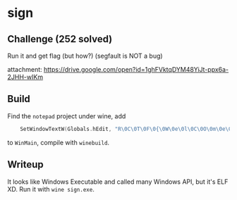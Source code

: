 sign
=======================

## Challenge (252 solved)

Run it and get flag (but how?) (segfault is NOT a bug) 

attachment: https://drive.google.com/open?id=1ghFVktqDYM48YiJt-ppx6a-2JHH-wIKm 

## Build

Find the ``notepad`` project under wine, add 
```c
    SetWindowTextW(Globals.hEdit, "R\0C\0T\0F\0{\0W\0e\0l\0C\0O\0m\0e\0_\0T\0o\0_\0R\0C\0T\0F\0}\0\n\0\n\0\0What? You decompiled me??");
```

to ``WinMain``, compile with ``winebuild``.

## Writeup

It looks like Windows Executable and called many Windows API, but it's ELF XD. Run it with ``wine sign.exe``.